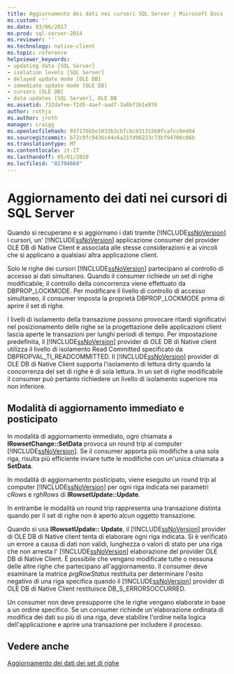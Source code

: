 ```yaml
---
title: Aggiornamento dei dati nei cursori SQL Server | Microsoft Docs
ms.custom: ''
ms.date: 03/06/2017
ms.prod: sql-server-2014
ms.reviewer: ''
ms.technology: native-client
ms.topic: reference
helpviewer_keywords:
- updating data [SQL Server]
- isolation levels [SQL Server]
- delayed update mode [OLE DB]
- immediate update mode [OLE DB]
- cursors [OLE DB]
- data updates [SQL Server], OLE DB
ms.assetid: 732dafee-f2d5-4aef-aad7-3a8bf3b1e876
author: rothja
ms.author: jroth
manager: craigg
ms.openlocfilehash: 037176b5e1833b3cbfcbc93131560fcafcc8e404
ms.sourcegitcommit: b72c9fc9436c44c6a21fd96223c73bf94706c06b
ms.translationtype: MT
ms.contentlocale: it-IT
ms.lasthandoff: 05/01/2020
ms.locfileid: "82704668"
---
```

# <a name="updating-data-in-sql-server-cursors"></a>Aggiornamento dei dati nei cursori di SQL Server
  Quando si recuperano e si aggiornano i dati tramite [!INCLUDE[ssNoVersion](../../includes/ssnoversion-md.md)] i cursori, un' [!INCLUDE[ssNoVersion](../../includes/ssnoversion-md.md)] applicazione consumer del provider OLE DB di Native Client è associata alle stesse considerazioni e ai vincoli che si applicano a qualsiasi altra applicazione client.  
  
 Solo le righe dei cursori [!INCLUDE[ssNoVersion](../../includes/ssnoversion-md.md)] partecipano al controllo di accesso ai dati simultaneo. Quando il consumer richiede un set di righe modificabile, il controllo della concorrenza viene effettuato da DBPROP_LOCKMODE. Per modificare il livello di controllo di accesso simultaneo, il consumer imposta la proprietà DBPROP_LOCKMODE prima di aprire il set di righe.  
  
 I livelli di isolamento della transazione possono provocare ritardi significativi nel posizionamento delle righe se la progettazione delle applicazioni client lascia aperte le transazioni per lunghi periodi di tempo. Per impostazione predefinita, il [!INCLUDE[ssNoVersion](../../includes/ssnoversion-md.md)] provider di OLE DB di Native client utilizza il livello di isolamento Read Committed specificato da DBPROPVAL_TI_READCOMMITTED. Il [!INCLUDE[ssNoVersion](../../includes/ssnoversion-md.md)] provider di OLE DB di Native Client supporta l'isolamento di lettura dirty quando la concorrenza del set di righe è di sola lettura. In un set di righe modificabile il consumer può pertanto richiedere un livello di isolamento superiore ma non inferiore.  
  
## <a name="immediate-and-delayed-update-modes"></a>Modalità di aggiornamento immediato e posticipato  
 In modalità di aggiornamento immediato, ogni chiamata a **IRowsetChange::SetData** provoca un round trip al computer [!INCLUDE[ssNoVersion](../../includes/ssnoversion-md.md)]. Se il consumer apporta più modifiche a una sola riga, risulta più efficiente inviare tutte le modifiche con un'unica chiamata a **SetData**.  
  
 In modalità di aggiornamento posticipato, viene eseguito un round trip al computer [!INCLUDE[ssNoVersion](../../includes/ssnoversion-md.md)] per ogni riga indicata nei parametri *cRows* e *rghRows* di **IRowsetUpdate::Update**.  
  
 In entrambe le modalità un round trip rappresenta una transazione distinta quando per il set di righe non è aperto alcun oggetto transazione.  
  
 Quando si usa **IRowsetUpdate:: Update**, il [!INCLUDE[ssNoVersion](../../includes/ssnoversion-md.md)] provider di OLE DB di Native client tenta di elaborare ogni riga indicata. Si è verificato un errore a causa di dati non validi, lunghezza o valori di stato per una riga che non arresta l' [!INCLUDE[ssNoVersion](../../includes/ssnoversion-md.md)] elaborazione del provider OLE DB di Native Client. È possibile che vengano modificate tutte o nessuna delle altre righe che partecipano all'aggiornamento. Il consumer deve esaminare la matrice *prgRowStatus* restituita per determinare l'esito negativo di una riga specifica quando il [!INCLUDE[ssNoVersion](../../includes/ssnoversion-md.md)] provider di OLE DB di Native Client restituisce DB_S_ERRORSOCCURRED.  
  
 Un consumer non deve presupporre che le righe vengano elaborate in base a un ordine specifico. Se un consumer richiede un'elaborazione ordinata di modifica dei dati su più di una riga, deve stabilire l'ordine nella logica dell'applicazione e aprire una transazione per includere il processo.  
  
## <a name="see-also"></a>Vedere anche  
 [Aggiornamento dei dati dei set di righe](updating-data-in-rowsets.md)  
  
  
